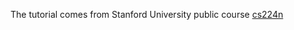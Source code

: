 The tutorial comes from Stanford University public course [cs224n](https://web.stanford.edu/class/cs224n/)

